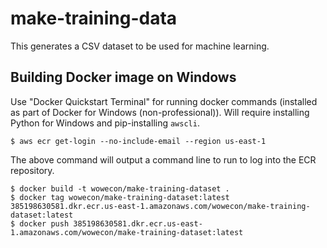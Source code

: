 # make-training-data

This generates a CSV dataset to be used for machine learning.

## Building Docker image on Windows

Use "Docker Quickstart Terminal" for running docker commands (installed
as part of Docker for Windows (non-professional)). Will require installing
Python for Windows and pip-installing `awscli`.

```
$ aws ecr get-login --no-include-email --region us-east-1
```

The above command will output a command line to run to log into the
ECR repository.

```
$ docker build -t wowecon/make-training-dataset .
$ docker tag wowecon/make-training-dataset:latest 385198630581.dkr.ecr.us-east-1.amazonaws.com/wowecon/make-training-dataset:latest
$ docker push 385198630581.dkr.ecr.us-east-1.amazonaws.com/wowecon/make-training-dataset:latest
```

